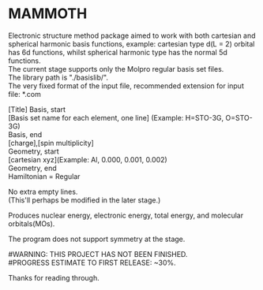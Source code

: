# MAMMOTH
Electronic structure method package aimed to work with both cartesian and spherical harmonic basis functions, example: cartesian type d(L = 2) orbital has 6d functions, whilst spherical harmonic type has the normal 5d functions.  
The current stage supports only the Molpro regular basis set files.  
The library path is "./basislib/".  
The very fixed format of the input file, recommended extension for input file: *.com  


[Title]
Basis, start  
[Basis set name for each element, one line] (Example: H=STO-3G, O=STO-3G)  
Basis, end  
[charge],[spin multiplicity]  
Geometry, start  
[cartesian xyz](Example: Al, 0.000, 0.001, 0.002)  
Geometry, end  
Hamiltonian = Regular  


No extra empty lines.  
(This'll perhaps be modified in the later stage.)  

Produces nuclear energy, electronic energy, total energy, and molecular orbitals(MOs).  

The program does not support symmetry at the stage.  

#WARNING: THIS PROJECT HAS NOT BEEN FINISHED.  
#PROGRESS ESTIMATE TO FIRST RELEASE: ~30%.  

Thanks for reading through.  
